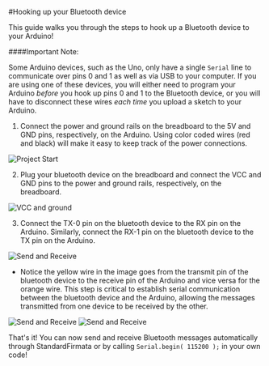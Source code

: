 #Hooking up your Bluetooth device

This guide walks you through the steps to hook up a Bluetooth device to your Arduino!

####Important Note:

Some Arduino devices, such as the Uno, only have a single `Serial` line to communicate over pins 0 and 1 as well as via USB to your computer. If you are using one of these devices, you will either need to program your Arduino *before* you hook up pins 0 and 1 to the Bluetooth device, or you will have to disconnect these wires *each time* you upload a sketch to your Arduino.

1. Connect the power and ground rails on the breadboard to the 5V and GND pins, respectively, on the Arduino. Using color coded wires (red and black) will make it easy to keep track of the power connections.
 
 ![Project Start]({{site.baseurl}}/images/remote-wiring/samples/basic/step01.jpg)
 
2. Plug your bluetooth device on the breadboard and connect the VCC and GND pins to the power and ground rails, respectively, on the breadboard.
 
 ![VCC and ground]({{site.baseurl}}/images/remote-wiring/samples/basic/step02.jpg)
 
3. Connect the TX-0 pin on the bluetooth device to the RX pin on the Arduino. Similarly, connect the RX-1 pin on the bluetooth device to the TX pin on the Arduino.
 
 ![Send and Receive]({{site.baseurl}}/images/remote-wiring/samples/basic/step03.jpg)
 
   * Notice the yellow wire in the image goes from the transmit pin of the bluetooth device to the receive pin of the Arduino and vice versa for the orange wire. This step is critical to establish serial communication between the bluetooth device and the Arduino, allowing the messages transmitted from one device to be received by the other.
 
 ![Send and Receive]({{site.baseurl}}/images/remote-wiring/samples/basic/step03_2.jpg)
 ![Send and Receive]({{site.baseurl}}/images/remote-wiring/samples/basic/step03_3.jpg)
 
That's it! You can now send and receive Bluetooth messages automatically through StandardFirmata or by calling `Serial.begin( 115200 );` in your own code!